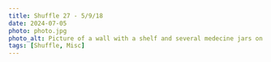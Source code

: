 ```yaml
---
title: Shuffle 27 - 5/9/18
date: 2024-07-05
photo: photo.jpg
photo_alt: Picture of a wall with a shelf and several medecine jars on it, a framed insect and a plant
tags: [Shuffle, Misc]
---
```

